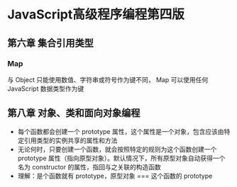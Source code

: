 # JavaScript高级程序编程第四版



## 第六章 集合引用类型

### Map

与 Object 只能使用数值、字符串或符号作为键不同， Map 可以使用任何 JavaScript 数据类型作为键



## 第八章 对象、类和面向对象编程

- 每个函数都会创建一个 prototype 属性，这个属性是一个对象，包含应该由特定引用类型的实例共享的属性和方法
- 无论何时，只要创建一个函数，就会按照特定的规则为这个函数创建一个 prototype 属性（指向原型对象）。默认情况下，所有原型对象自动获得一个名为 constructor 的属性，指回与之关联的构造函数
- 理解：是个函数就有 prototype，原型对象 === 这个函数的 prototype





